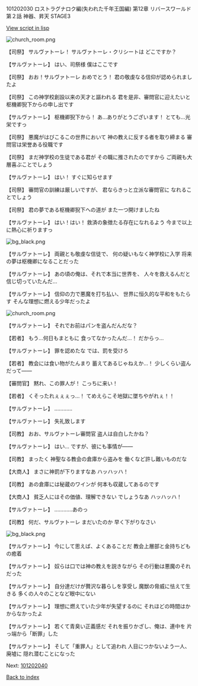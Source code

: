 101202030 ロストラグナロク編(失われた千年王国編) 第12章 リバースワールド 第２話 神器、昇天 STAGE3

[View script in lisp](../scripts/101202030.txt)

![church_room.png](../images/backgrounds/church_room.png)

【司祭】
サルヴァトーレ！
サルヴァトーレ・クリシートは
どこですか？

【サルヴァトーレ】
はい、司祭様
僕はここです

【司祭】
おお！サルヴァトーレ
おめでとう！
君の敬虔なる信仰が認められましたよ

【司祭】
この神学校創設以来の天才と謳われる
君を是非、審問官に迎えたいと
枢機卿猊下からの申し出です

【サルヴァトーレ】
枢機卿猊下から！
あ…ありがとうございます！
とても…光栄ですっ

【司祭】
悪魔がはびこるこの世界において
神の教えに反する者を取り締まる
審問官は栄誉ある役職です

【司祭】
まだ神学校の生徒である君が
その職に推されたのですから
ご両親も大層喜ぶことでしょう

【サルヴァトーレ】
はい！
すぐに知らせます

【司祭】
審問官の訓練は厳しいですが、
君ならきっと立派な審問官に
なれることでしょう

【司祭】
君の夢である枢機卿猊下への道が
また一つ開けましたね

【サルヴァトーレ】
はい！はい！
救済の象徴たる存在になれるよう
今まで以上に熱心に祈りますっ

![bg_black.png](../images/backgrounds/bg_black.png)

【サルヴァトーレ】
両親とも敬虔な信徒で、
何の疑いもなく神学校に入学
将来の夢は枢機卿になることだった

【サルヴァトーレ】
あの頃の俺は、それで本当に世界を、
人々を救えるんだと
信じ切っていたんだ…

【サルヴァトーレ】
信仰の力で悪魔を打ち払い、
世界に恒久的な平和をもたらす
そんな理想に燃える少年だったよ

![church_room.png](../images/backgrounds/church_room.png)

【サルヴァトーレ】
それでお前はパンを盗んだんだな？

【若者】
もう…何日もまともに
食ってなかったんだ…！
だからっ…

【サルヴァトーレ】
罪を認めたな
では、罰を受けろ

【若者】
教会には食い物がたんまり
蓄えてあるじゃねえか…！
少しくらい盗んだって――

【審問官】
黙れ、この罪人が！
こっちに来い！

【若者】
くそったれぇぇぇっ…！
てめえらこそ地獄に墜ちやがれぇ！！

【サルヴァトーレ】
…………

【サルヴァトーレ】
失礼致します

【司教】
おお、サルヴァトーレ審問官
盗人は自白したかね？

【サルヴァトーレ】
はい…
ですが、彼にも事情が――

【司教】
まったく
神聖なる教会の倉庫から盗みを
働くなど許し難いものだな

【大商人】
まさに神罰が下りますなあ
ハッハッハ！

【司教】
あの倉庫には秘蔵のワインが
何本も収蔵してあるのです

【大商人】
貧乏人にはその価値、理解できない
でしょうなあ
ハッハッハ！

【サルヴァトーレ】
…………あのっ

【司教】
何だ、サルヴァトーレ
まだいたのか
早く下がりなさい

![bg_black.png](../images/backgrounds/bg_black.png)

【サルヴァトーレ】
今にして思えば、よくあることだ
教会上層部と金持ちどもの癒着

【サルヴァトーレ】
奴らは口では神の教えを説きながら
その行動は悪魔のそれだった

【サルヴァトーレ】
自分達だけが贅沢な暮らしを享受し
魔獣の脅威に怯えて生きる
多くの人々のことなど眼中にない

【サルヴァトーレ】
理想に燃えていた少年が失望するのに
それほどの時間はかからなかったよ

【サルヴァトーレ】
若くて青臭い正義感だ
それを振りかざし、俺は、連中を
片っ端から「断罪」した

【サルヴァトーレ】
そして「重罪人」として追われ
人目につかないよう一人、廃墟に
隠れ潜むことになった

Next: [101202040](101202040.md)

[Back to index](index.md)
